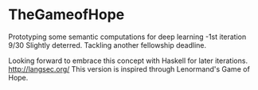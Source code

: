 # TheGameofHope
Prototyping some semantic computations for deep learning
-1st iteration 9/30 Slightly deterred. Tackling another fellowship deadline.

Looking forward to embrace this concept with Haskell for later iterations.
http://langsec.org/
This version is inspired through Lenormand's Game of Hope. 
